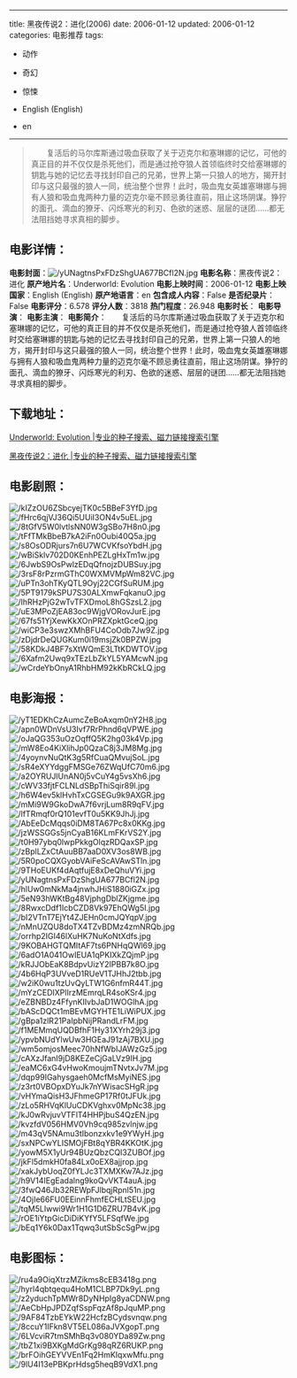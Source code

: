 
---
title: 黑夜传说2：进化(2006)
date: 2006-01-12
updated: 2006-01-12
categories: 电影推荐
tags:
- 动作
- 奇幻
- 惊悚

- English (English)
- en
---


> 　　复活后的马尔库斯通过吸血获取了关于迈克尔和塞琳娜的记忆，可他的真正目的并不仅仅是杀死他们，而是通过抢夺狼人首领临终时交给塞琳娜的钥匙与她的记忆去寻找封印自己的兄弟，世界上第一只狼人的地方，揭开封印与这只最强的狼人一同，统治整个世界！此时，吸血鬼女英雄塞琳娜与拥有人狼和吸血鬼两种力量的迈克尔毫不顾忌勇往直前，阻止这场阴谋。狰狞的面孔、滴血的獠牙、闪烁寒光的利刃、色欲的迷惑、层层的谜团……都无法阻挡她寻求真相的脚步。

## **电影详情**：

**电影封面**：<img src="https://image.tmdb.org/t/p/w200/yUNagtnsPxFDzShgUA677BCfl2N.jpg" alt="/yUNagtnsPxFDzShgUA677BCfl2N.jpg" title="/yUNagtnsPxFDzShgUA677BCfl2N.jpg">
**电影名称**：黑夜传说2：进化
**原产地片名**：Underworld: Evolution
**电影上映时间**：2006-01-12
**电影上映国家**：English (English)
**原产地语言**：en
**包含成人内容**：False
**是否纪录片**：False
**电影评分**：6.578
**评分人数**：3818
**热门程度**：26.948
**电影时长**：
**电影导演**：
**电影主演**：
**电影简介**：　　复活后的马尔库斯通过吸血获取了关于迈克尔和塞琳娜的记忆，可他的真正目的并不仅仅是杀死他们，而是通过抢夺狼人首领临终时交给塞琳娜的钥匙与她的记忆去寻找封印自己的兄弟，世界上第一只狼人的地方，揭开封印与这只最强的狼人一同，统治整个世界！此时，吸血鬼女英雄塞琳娜与拥有人狼和吸血鬼两种力量的迈克尔毫不顾忌勇往直前，阻止这场阴谋。狰狞的面孔、滴血的獠牙、闪烁寒光的利刃、色欲的迷惑、层层的谜团……都无法阻挡她寻求真相的脚步。

## **下载地址**：
[Underworld: Evolution |专业的种子搜索、磁力链接搜索引擎](https://movie.amd794.com:2083/?search=Underworld%3A%20Evolution&ordering=&mode=match_phrase&page_size=10&page=1)

[黑夜传说2：进化 |专业的种子搜索、磁力链接搜索引擎](https://movie.amd794.com:2083/?search=%E9%BB%91%E5%A4%9C%E4%BC%A0%E8%AF%B42%EF%BC%9A%E8%BF%9B%E5%8C%96&ordering=&mode=match_phrase&page_size=10&page=1)
 

## **电影剧照**：
<img src="https://image.tmdb.org/t/p/original/kIZzOU6ZSbcyejTK0c5BBeF3YfD.jpg" alt="/kIZzOU6ZSbcyejTK0c5BBeF3YfD.jpg" title="/kIZzOU6ZSbcyejTK0c5BBeF3YfD.jpg"><img src="https://image.tmdb.org/t/p/original/fHrc6qjVJ36Qi5UUiI3ON4v5uEL.jpg" alt="/fHrc6qjVJ36Qi5UUiI3ON4v5uEL.jpg" title="/fHrc6qjVJ36Qi5UUiI3ON4v5uEL.jpg"><img src="https://image.tmdb.org/t/p/original/8tGfV5W0lvtlsNN0W3gSBo7H8n0.jpg" alt="/8tGfV5W0lvtlsNN0W3gSBo7H8n0.jpg" title="/8tGfV5W0lvtlsNN0W3gSBo7H8n0.jpg"><img src="https://image.tmdb.org/t/p/original/tFfTMkBbeB7kA2iFn0Oubi40Q5a.jpg" alt="/tFfTMkBbeB7kA2iFn0Oubi40Q5a.jpg" title="/tFfTMkBbeB7kA2iFn0Oubi40Q5a.jpg"><img src="https://image.tmdb.org/t/p/original/s8OsODRjurs7n6U7WCVKfsoYbdH.jpg" alt="/s8OsODRjurs7n6U7WCVKfsoYbdH.jpg" title="/s8OsODRjurs7n6U7WCVKfsoYbdH.jpg"><img src="https://image.tmdb.org/t/p/original/wBiSklv702D0KEnhPEZLgHxTm1w.jpg" alt="/wBiSklv702D0KEnhPEZLgHxTm1w.jpg" title="/wBiSklv702D0KEnhPEZLgHxTm1w.jpg"><img src="https://image.tmdb.org/t/p/original/6JwbS9OsPwlzEDqQfnojzDUBSuy.jpg" alt="/6JwbS9OsPwlzEDqQfnojzDUBSuy.jpg" title="/6JwbS9OsPwlzEDqQfnojzDUBSuy.jpg"><img src="https://image.tmdb.org/t/p/original/3rsF8rPzrmGThC0WXMVMpWm82VC.jpg" alt="/3rsF8rPzrmGThC0WXMVMpWm82VC.jpg" title="/3rsF8rPzrmGThC0WXMVMpWm82VC.jpg"><img src="https://image.tmdb.org/t/p/original/uPTn3ohTKyQTL9Oyj22CGfSuRUM.jpg" alt="/uPTn3ohTKyQTL9Oyj22CGfSuRUM.jpg" title="/uPTn3ohTKyQTL9Oyj22CGfSuRUM.jpg"><img src="https://image.tmdb.org/t/p/original/5PT9179kSPU7S30ALXmwFqkanuO.jpg" alt="/5PT9179kSPU7S30ALXmwFqkanuO.jpg" title="/5PT9179kSPU7S30ALXmwFqkanuO.jpg"><img src="https://image.tmdb.org/t/p/original/lhRHzPjG2wTvTFXDmoL8hGSzsL2.jpg" alt="/lhRHzPjG2wTvTFXDmoL8hGSzsL2.jpg" title="/lhRHzPjG2wTvTFXDmoL8hGSzsL2.jpg"><img src="https://image.tmdb.org/t/p/original/uE3MPoZjEA83oc9WjgVORovJurE.jpg" alt="/uE3MPoZjEA83oc9WjgVORovJurE.jpg" title="/uE3MPoZjEA83oc9WjgVORovJurE.jpg"><img src="https://image.tmdb.org/t/p/original/67fs51YjXewKkXOnPRZXpktGceQ.jpg" alt="/67fs51YjXewKkXOnPRZXpktGceQ.jpg" title="/67fs51YjXewKkXOnPRZXpktGceQ.jpg"><img src="https://image.tmdb.org/t/p/original/wiCP3e3swzXMhBFU4CoOdb7Jw9Z.jpg" alt="/wiCP3e3swzXMhBFU4CoOdb7Jw9Z.jpg" title="/wiCP3e3swzXMhBFU4CoOdb7Jw9Z.jpg"><img src="https://image.tmdb.org/t/p/original/zDjdrDeQUGKum0i19msjZk0BPZW.jpg" alt="/zDjdrDeQUGKum0i19msjZk0BPZW.jpg" title="/zDjdrDeQUGKum0i19msjZk0BPZW.jpg"><img src="https://image.tmdb.org/t/p/original/58KDkJ4BF7sXtWQmE3LTtKDWTOV.jpg" alt="/58KDkJ4BF7sXtWQmE3LTtKDWTOV.jpg" title="/58KDkJ4BF7sXtWQmE3LTtKDWTOV.jpg"><img src="https://image.tmdb.org/t/p/original/6Xafm2Uwq9xTEzLbZkYL5YAMcwN.jpg" alt="/6Xafm2Uwq9xTEzLbZkYL5YAMcwN.jpg" title="/6Xafm2Uwq9xTEzLbZkYL5YAMcwN.jpg"><img src="https://image.tmdb.org/t/p/original/wCrdeYbOnyA1RhbHM92kKbRCkLQ.jpg" alt="/wCrdeYbOnyA1RhbHM92kKbRCkLQ.jpg" title="/wCrdeYbOnyA1RhbHM92kKbRCkLQ.jpg">

## **电影海报**：
<img src="https://image.tmdb.org/t/p/original/yT1EDKhCzAumcZeBoAxqm0nY2H8.jpg" alt="/yT1EDKhCzAumcZeBoAxqm0nY2H8.jpg" title="/yT1EDKhCzAumcZeBoAxqm0nY2H8.jpg"><img src="https://image.tmdb.org/t/p/original/apn0WDnVsU3Ivf7RrPhnd6qVPWE.jpg" alt="/apn0WDnVsU3Ivf7RrPhnd6qVPWE.jpg" title="/apn0WDnVsU3Ivf7RrPhnd6qVPWE.jpg"><img src="https://image.tmdb.org/t/p/original/oJaQG353uOzOqffQ5K2hg03k4Vp.jpg" alt="/oJaQG353uOzOqffQ5K2hg03k4Vp.jpg" title="/oJaQG353uOzOqffQ5K2hg03k4Vp.jpg"><img src="https://image.tmdb.org/t/p/original/mW8Eo4KiXlihJp0QzaC8j3JM8Mg.jpg" alt="/mW8Eo4KiXlihJp0QzaC8j3JM8Mg.jpg" title="/mW8Eo4KiXlihJp0QzaC8j3JM8Mg.jpg"><img src="https://image.tmdb.org/t/p/original/4yoynvNuQtK3g5RfCuaQMvujSoL.jpg" alt="/4yoynvNuQtK3g5RfCuaQMvujSoL.jpg" title="/4yoynvNuQtK3g5RfCuaQMvujSoL.jpg"><img src="https://image.tmdb.org/t/p/original/sR4eXYYdggFMSGe76ZWqUfC70m6.jpg" alt="/sR4eXYYdggFMSGe76ZWqUfC70m6.jpg" title="/sR4eXYYdggFMSGe76ZWqUfC70m6.jpg"><img src="https://image.tmdb.org/t/p/original/a2OYRUJlUnAN0j5vCuY4g5vsXh6.jpg" alt="/a2OYRUJlUnAN0j5vCuY4g5vsXh6.jpg" title="/a2OYRUJlUnAN0j5vCuY4g5vsXh6.jpg"><img src="https://image.tmdb.org/t/p/original/cWV33fjtFCLNLdSBpThiSqir89l.jpg" alt="/cWV33fjtFCLNLdSBpThiSqir89l.jpg" title="/cWV33fjtFCLNLdSBpThiSqir89l.jpg"><img src="https://image.tmdb.org/t/p/original/h6W4ev5klHvhTxCGSEGu9k9AXGR.jpg" alt="/h6W4ev5klHvhTxCGSEGu9k9AXGR.jpg" title="/h6W4ev5klHvhTxCGSEGu9k9AXGR.jpg"><img src="https://image.tmdb.org/t/p/original/mMi9W9GkoDwA7f6vrjLum8R9qFV.jpg" alt="/mMi9W9GkoDwA7f6vrjLum8R9qFV.jpg" title="/mMi9W9GkoDwA7f6vrjLum8R9qFV.jpg"><img src="https://image.tmdb.org/t/p/original/lfTRmqf0rQ101evfT0u5KK9JhJj.jpg" alt="/lfTRmqf0rQ101evfT0u5KK9JhJj.jpg" title="/lfTRmqf0rQ101evfT0u5KK9JhJj.jpg"><img src="https://image.tmdb.org/t/p/original/AbEeDcMqqs0iDM8TA67Pc8x0KKg.jpg" alt="/AbEeDcMqqs0iDM8TA67Pc8x0KKg.jpg" title="/AbEeDcMqqs0iDM8TA67Pc8x0KKg.jpg"><img src="https://image.tmdb.org/t/p/original/jzWSSGGs5jnCyaB16KLmFKrVS2Y.jpg" alt="/jzWSSGGs5jnCyaB16KLmFKrVS2Y.jpg" title="/jzWSSGGs5jnCyaB16KLmFKrVS2Y.jpg"><img src="https://image.tmdb.org/t/p/original/t0H97ybq0lwpPkkgOlqzRDQaxSP.jpg" alt="/t0H97ybq0lwpPkkgOlqzRDQaxSP.jpg" title="/t0H97ybq0lwpPkkgOlqzRDQaxSP.jpg"><img src="https://image.tmdb.org/t/p/original/zBplLZxCtAuuBB7aaD0XV3os8WB.jpg" alt="/zBplLZxCtAuuBB7aaD0XV3os8WB.jpg" title="/zBplLZxCtAuuBB7aaD0XV3os8WB.jpg"><img src="https://image.tmdb.org/t/p/original/5R0poCQXGyobVAiFeScAVAwSTln.jpg" alt="/5R0poCQXGyobVAiFeScAVAwSTln.jpg" title="/5R0poCQXGyobVAiFeScAVAwSTln.jpg"><img src="https://image.tmdb.org/t/p/original/9THoEUKf4dAqtfujE8xDeQhuVYi.jpg" alt="/9THoEUKf4dAqtfujE8xDeQhuVYi.jpg" title="/9THoEUKf4dAqtfujE8xDeQhuVYi.jpg"><img src="https://image.tmdb.org/t/p/original/yUNagtnsPxFDzShgUA677BCfl2N.jpg" alt="/yUNagtnsPxFDzShgUA677BCfl2N.jpg" title="/yUNagtnsPxFDzShgUA677BCfl2N.jpg"><img src="https://image.tmdb.org/t/p/original/hlUw0mNkMa4jnwhJHiS1880iGZx.jpg" alt="/hlUw0mNkMa4jnwhJHiS1880iGZx.jpg" title="/hlUw0mNkMa4jnwhJHiS1880iGZx.jpg"><img src="https://image.tmdb.org/t/p/original/5eN93hWKtBg48VjphgDblZKjgme.jpg" alt="/5eN93hWKtBg48VjphgDblZKjgme.jpg" title="/5eN93hWKtBg48VjphgDblZKjgme.jpg"><img src="https://image.tmdb.org/t/p/original/8RwxcDdf1IcbCZD8Vk97EhQWg5I.jpg" alt="/8RwxcDdf1IcbCZD8Vk97EhQWg5I.jpg" title="/8RwxcDdf1IcbCZD8Vk97EhQWg5I.jpg"><img src="https://image.tmdb.org/t/p/original/bI2VTnT7EjYt4ZJEHn0cmJQYqpV.jpg" alt="/bI2VTnT7EjYt4ZJEHn0cmJQYqpV.jpg" title="/bI2VTnT7EjYt4ZJEHn0cmJQYqpV.jpg"><img src="https://image.tmdb.org/t/p/original/nMnUZQU8doTX4TZvBDMz4zmNRQb.jpg" alt="/nMnUZQU8doTX4TZvBDMz4zmNRQb.jpg" title="/nMnUZQU8doTX4TZvBDMz4zmNRQb.jpg"><img src="https://image.tmdb.org/t/p/original/orrhp2IGI46lXuHK7NuKoNtXdfs.jpg" alt="/orrhp2IGI46lXuHK7NuKoNtXdfs.jpg" title="/orrhp2IGI46lXuHK7NuKoNtXdfs.jpg"><img src="https://image.tmdb.org/t/p/original/9KOBAHGTQMItAF7ts6PNHqQWl69.jpg" alt="/9KOBAHGTQMItAF7ts6PNHqQWl69.jpg" title="/9KOBAHGTQMItAF7ts6PNHqQWl69.jpg"><img src="https://image.tmdb.org/t/p/original/6adO1A041OwIEUA1qPKIXkZQjmP.jpg" alt="/6adO1A041OwIEUA1qPKIXkZQjmP.jpg" title="/6adO1A041OwIEUA1qPKIXkZQjmP.jpg"><img src="https://image.tmdb.org/t/p/original/kRJJObEaK8BdpvUizY2IPBB7k8O.jpg" alt="/kRJJObEaK8BdpvUizY2IPBB7k8O.jpg" title="/kRJJObEaK8BdpvUizY2IPBB7k8O.jpg"><img src="https://image.tmdb.org/t/p/original/4b6HqP3UVveD1RUeV1TJHhJ2tbb.jpg" alt="/4b6HqP3UVveD1RUeV1TJHhJ2tbb.jpg" title="/4b6HqP3UVveD1RUeV1TJHhJ2tbb.jpg"><img src="https://image.tmdb.org/t/p/original/w2iK0wu1tzUvQyLTW1G6nfmR44T.jpg" alt="/w2iK0wu1tzUvQyLTW1G6nfmR44T.jpg" title="/w2iK0wu1tzUvQyLTW1G6nfmR44T.jpg"><img src="https://image.tmdb.org/t/p/original/mYzCEDIXPlIrzMEmrqLR4soKSr4.jpg" alt="/mYzCEDIXPlIrzMEmrqLR4soKSr4.jpg" title="/mYzCEDIXPlIrzMEmrqLR4soKSr4.jpg"><img src="https://image.tmdb.org/t/p/original/eZBNBDz4FfynKIIvbJaD1WOGlhA.jpg" alt="/eZBNBDz4FfynKIIvbJaD1WOGlhA.jpg" title="/eZBNBDz4FfynKIIvbJaD1WOGlhA.jpg"><img src="https://image.tmdb.org/t/p/original/bAScDQCt1mBEvMGYHTE1LiWiPUX.jpg" alt="/bAScDQCt1mBEvMGYHTE1LiWiPUX.jpg" title="/bAScDQCt1mBEvMGYHTE1LiWiPUX.jpg"><img src="https://image.tmdb.org/t/p/original/gBpa1zlR21PaIpbNijPRandLrFM.jpg" alt="/gBpa1zlR21PaIpbNijPRandLrFM.jpg" title="/gBpa1zlR21PaIpbNijPRandLrFM.jpg"><img src="https://image.tmdb.org/t/p/original/f1MEMmqUQDBfhF1Hy31XYrh29j3.jpg" alt="/f1MEMmqUQDBfhF1Hy31XYrh29j3.jpg" title="/f1MEMmqUQDBfhF1Hy31XYrh29j3.jpg"><img src="https://image.tmdb.org/t/p/original/ypvbNUdYlwUw3HGEaJ91zAj7BXU.jpg" alt="/ypvbNUdYlwUw3HGEaJ91zAj7BXU.jpg" title="/ypvbNUdYlwUw3HGEaJ91zAj7BXU.jpg"><img src="https://image.tmdb.org/t/p/original/wm5omjosMeec70hNfWbIJAWzGz5.jpg" alt="/wm5omjosMeec70hNfWbIJAWzGz5.jpg" title="/wm5omjosMeec70hNfWbIJAWzGz5.jpg"><img src="https://image.tmdb.org/t/p/original/cAXzJfanI9jD8KEZeCjGaLVz9IH.jpg" alt="/cAXzJfanI9jD8KEZeCjGaLVz9IH.jpg" title="/cAXzJfanI9jD8KEZeCjGaLVz9IH.jpg"><img src="https://image.tmdb.org/t/p/original/eaMC6xG4vHwoKmoujmTNvtxJv7M.jpg" alt="/eaMC6xG4vHwoKmoujmTNvtxJv7M.jpg" title="/eaMC6xG4vHwoKmoujmTNvtxJv7M.jpg"><img src="https://image.tmdb.org/t/p/original/dqp99IGahysgaeh0McfMsMyiNES.jpg" alt="/dqp99IGahysgaeh0McfMsMyiNES.jpg" title="/dqp99IGahysgaeh0McfMsMyiNES.jpg"><img src="https://image.tmdb.org/t/p/original/z3rt0VBOpxDYuJk7nYWisacSHgR.jpg" alt="/z3rt0VBOpxDYuJk7nYWisacSHgR.jpg" title="/z3rt0VBOpxDYuJk7nYWisacSHgR.jpg"><img src="https://image.tmdb.org/t/p/original/vHYmaQisH3JFhmeGP17Rf0tJFUk.jpg" alt="/vHYmaQisH3JFhmeGP17Rf0tJFUk.jpg" title="/vHYmaQisH3JFhmeGP17Rf0tJFUk.jpg"><img src="https://image.tmdb.org/t/p/original/zLo5RHVqKlUuCDKVghxv0MpNc38.jpg" alt="/zLo5RHVqKlUuCDKVghxv0MpNc38.jpg" title="/zLo5RHVqKlUuCDKVghxv0MpNc38.jpg"><img src="https://image.tmdb.org/t/p/original/kJ0wRvjuvVTFlT4HHPjbuS4QzEN.jpg" alt="/kJ0wRvjuvVTFlT4HHPjbuS4QzEN.jpg" title="/kJ0wRvjuvVTFlT4HHPjbuS4QzEN.jpg"><img src="https://image.tmdb.org/t/p/original/kvzfdV056HMV0Vh9cq985zvlnjw.jpg" alt="/kvzfdV056HMV0Vh9cq985zvlnjw.jpg" title="/kvzfdV056HMV0Vh9cq985zvlnjw.jpg"><img src="https://image.tmdb.org/t/p/original/m43qV5NAmu3tIbonzxkv1e9YWyH.jpg" alt="/m43qV5NAmu3tIbonzxkv1e9YWyH.jpg" title="/m43qV5NAmu3tIbonzxkv1e9YWyH.jpg"><img src="https://image.tmdb.org/t/p/original/sxNPCwYLISMOjFBt8qYBR4KKOtK.jpg" alt="/sxNPCwYLISMOjFBt8qYBR4KKOtK.jpg" title="/sxNPCwYLISMOjFBt8qYBR4KKOtK.jpg"><img src="https://image.tmdb.org/t/p/original/yowM5X1yUr94BUzQbzCQI3ZUBOf.jpg" alt="/yowM5X1yUr94BUzQbzCQI3ZUBOf.jpg" title="/yowM5X1yUr94BUzQbzCQI3ZUBOf.jpg"><img src="https://image.tmdb.org/t/p/original/jkFl5dmkH0fa84Lx0oEX8ajjrop.jpg" alt="/jkFl5dmkH0fa84Lx0oEX8ajjrop.jpg" title="/jkFl5dmkH0fa84Lx0oEX8ajjrop.jpg"><img src="https://image.tmdb.org/t/p/original/xakJybUoqZ0fYLJc3TXMXKw7AJz.jpg" alt="/xakJybUoqZ0fYLJc3TXMXKw7AJz.jpg" title="/xakJybUoqZ0fYLJc3TXMXKw7AJz.jpg"><img src="https://image.tmdb.org/t/p/original/h9V14IEgEadalng9koQvVKT4auA.jpg" alt="/h9V14IEgEadalng9koQvVKT4auA.jpg" title="/h9V14IEgEadalng9koQvVKT4auA.jpg"><img src="https://image.tmdb.org/t/p/original/3fwQ46Jb32REWpFJlbqjRpnl51n.jpg" alt="/3fwQ46Jb32REWpFJlbqjRpnl51n.jpg" title="/3fwQ46Jb32REWpFJlbqjRpnl51n.jpg"><img src="https://image.tmdb.org/t/p/original/4OjIe66FU0EEinnFhmfECHLtSEU.jpg" alt="/4OjIe66FU0EEinnFhmfECHLtSEU.jpg" title="/4OjIe66FU0EEinnFhmfECHLtSEU.jpg"><img src="https://image.tmdb.org/t/p/original/tqM5LIwwi9Wr1H1G1D6ZRU7B4vK.jpg" alt="/tqM5LIwwi9Wr1H1G1D6ZRU7B4vK.jpg" title="/tqM5LIwwi9Wr1H1G1D6ZRU7B4vK.jpg"><img src="https://image.tmdb.org/t/p/original/rOE1iYtpGicDiDiKYfY5LFSqfWe.jpg" alt="/rOE1iYtpGicDiDiKYfY5LFSqfWe.jpg" title="/rOE1iYtpGicDiDiKYfY5LFSqfWe.jpg"><img src="https://image.tmdb.org/t/p/original/bEq1Y6k0Dax1Tqwq3utSbScSgPw.jpg" alt="/bEq1Y6k0Dax1Tqwq3utSbScSgPw.jpg" title="/bEq1Y6k0Dax1Tqwq3utSbScSgPw.jpg">

## **电影图标**：
<img src="https://image.tmdb.org/t/p/original/ru4a9OiqXtrzMZikms8cEB3418g.png" alt="/ru4a9OiqXtrzMZikms8cEB3418g.png" title="/ru4a9OiqXtrzMZikms8cEB3418g.png"><img src="https://image.tmdb.org/t/p/original/hyrl4qbtqequ4HoM1CLBP7Dk9yL.png" alt="/hyrl4qbtqequ4HoM1CLBP7Dk9yL.png" title="/hyrl4qbtqequ4HoM1CLBP7Dk9yL.png"><img src="https://image.tmdb.org/t/p/original/z2yduchTpMWr8DyNHpIg8yaCDNW.png" alt="/z2yduchTpMWr8DyNHpIg8yaCDNW.png" title="/z2yduchTpMWr8DyNHpIg8yaCDNW.png"><img src="https://image.tmdb.org/t/p/original/AeCbHpJPDZqfSspFqzAf8pJquMP.png" alt="/AeCbHpJPDZqfSspFqzAf8pJquMP.png" title="/AeCbHpJPDZqfSspFqzAf8pJquMP.png"><img src="https://image.tmdb.org/t/p/original/9AF84TzbEYkW22HcfzBCydsvnqw.png" alt="/9AF84TzbEYkW22HcfzBCydsvnqw.png" title="/9AF84TzbEYkW22HcfzBCydsvnqw.png"><img src="https://image.tmdb.org/t/p/original/8ccuY1IFkn8VT5EL086aJVXgopT.png" alt="/8ccuY1IFkn8VT5EL086aJVXgopT.png" title="/8ccuY1IFkn8VT5EL086aJVXgopT.png"><img src="https://image.tmdb.org/t/p/original/6LVcviR7tmSMhBq3v080YDa89Zw.png" alt="/6LVcviR7tmSMhBq3v080YDa89Zw.png" title="/6LVcviR7tmSMhBq3v080YDa89Zw.png"><img src="https://image.tmdb.org/t/p/original/tbZ1xi9BXKgMdGrKg98qRZ6RUKP.png" alt="/tbZ1xi9BXKgMdGrKg98qRZ6RUKP.png" title="/tbZ1xi9BXKgMdGrKg98qRZ6RUKP.png"><img src="https://image.tmdb.org/t/p/original/brFOihGEYVVEn1Fq2HmKIqxwMfu.png" alt="/brFOihGEYVVEn1Fq2HmKIqxwMfu.png" title="/brFOihGEYVVEn1Fq2HmKIqxwMfu.png"><img src="https://image.tmdb.org/t/p/original/9lU4I13ePBKprHdsg5heqB9VdX1.png" alt="/9lU4I13ePBKprHdsg5heqB9VdX1.png" title="/9lU4I13ePBKprHdsg5heqB9VdX1.png">
